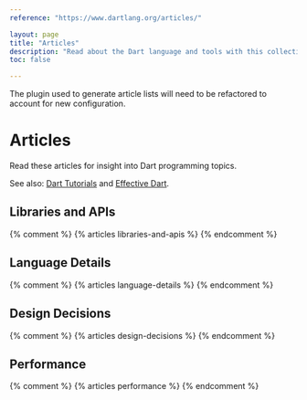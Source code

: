 ```yaml
---
reference: "https://www.dartlang.org/articles/"

layout: page
title: "Articles"
description: "Read about the Dart language and tools with this collection of articles, style guides, and more."
toc: false

---
```

<p class="alert alert-danger">
  The plugin used to generate article lists will need to be refactored to account for new configuration. 
</p>

<h1>Articles</h1>

<p>
Read these articles for insight into Dart programming topics.
</p>

<p>
See also: <a href="/tutorials/">Dart Tutorials</a> and
<a href="/guides/effective-dart/">Effective Dart</a>.
</p>
<h2>Libraries and APIs</h2>
{% comment %}
  {% articles libraries-and-apis %}
{% endcomment %}
    
<h2>Language Details</h2>
{% comment %}
  {% articles language-details %}
{% endcomment %}
    
<h2>Design Decisions</h2>
{% comment %}
  {% articles design-decisions %}
{% endcomment %}

<h2>Performance</h2>
{% comment %}
  {% articles performance %}
{% endcomment %}
